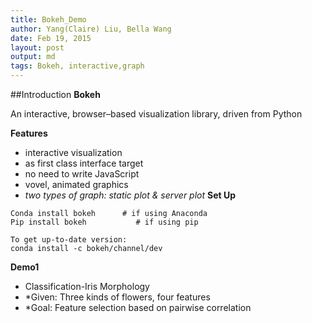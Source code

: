 ```yaml
---
title: Bokeh_Demo 
author: Yang(Claire) Liu, Bella Wang
date: Feb 19, 2015
layout: post
output: md
tags: Bokeh, interactive,graph
---
```


##Introduction
**Bokeh**

An interactive, browser–based visualization library, driven from Python

**Features**

* interactive visualization
* as first class interface target
* no need to write JavaScript
* vovel, animated graphics
 * *two types of graph: static plot & server plot*
**Set Up**
```
Conda install bokeh      # if using Anaconda
Pip install bokeh           # if using pip

To get up-to-date version:
conda install -c bokeh/channel/dev 
```
**Demo1**
* Classification-Iris Morphology
* *Given:
  Three kinds of flowers, four features
* *Goal: 
  Feature selection based on pairwise correlation


